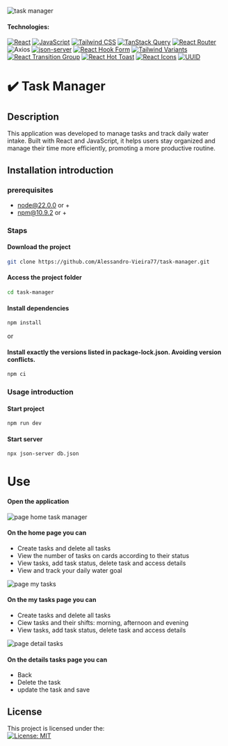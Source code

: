 ![task manager](https://i.imgur.com/p1P9758.png)

#### Technologies:  
 [![React](https://img.shields.io/badge/React-^18.x-61DAFB?logo=react&logoColor=white)](https://reactjs.org/) [![JavaScript](https://img.shields.io/badge/JavaScript-ES6-F7DF1E?logo=javascript&logoColor=black)](https://developer.mozilla.org/en-US/docs/Web/JavaScript) [![Tailwind CSS](https://img.shields.io/badge/Tailwind%20CSS-^3.x-38B2AC?logo=tailwindcss&logoColor=white)](https://tailwindcss.com/)
 [![TanStack Query](https://img.shields.io/badge/TanStack%20Query-^5.x-FF4154?logo=tanstack&logoColor=white)](https://tanstack.com/query/v5)
 [![React Router](https://img.shields.io/badge/React%20Router-^6.x-CA4245?logo=react-router&logoColor=white)](https://reactrouter.com/) ![Axios](https://img.shields.io/badge/Axios-^1.x-5A29E4?logo=axios&logoColor=white) [![json-server](https://img.shields.io/badge/json--server-^1.x-000000?logo=npm&logoColor=white)](https://github.com/typicode/json-server) [![React Hook Form](https://img.shields.io/badge/React%20Hook%20Form-^7.x-EC5990?logo=reacthookform&logoColor=white)](https://react-hook-form.com/) [![Tailwind Variants](https://img.shields.io/badge/Tailwind%20Variants-^1.x-38B2AC?logo=tailwindcss&logoColor=white)](https://github.com/nextui-org/tailwind-variants) [![React Transition Group](https://img.shields.io/badge/React%20Transition%20Group-^4.x-61DAFB?logo=react&logoColor=white)](https://reactcommunity.org/react-transition-group/) [![React Hot Toast](https://img.shields.io/badge/React%20Hot%20Toast-^2.x-FF5722?logo=react&logoColor=white)](https://react-hot-toast.com/) [![React Icons](https://img.shields.io/badge/React%20Icons-^4.x-61DAFB?logo=react&logoColor=white)](https://react-icons.github.io/react-icons/) [![UUID](https://img.shields.io/badge/UUID-^9.x-000000?logo=npm&logoColor=white)](https://www.npmjs.com/package/uuid)








# ✔️ Task Manager

## Description
This application was developed to manage tasks and track daily water intake.
Built with React and JavaScript, it helps users stay organized and manage their time more efficiently, promoting a more productive routine.

## Installation introduction
### prerequisites
- node@22.0.0 or +
- npm@10.9.2 or +
### Staps
#### Download the project
```bash
git clone https://github.com/Alessandro-Vieira77/task-manager.git
```
#### Access the project folder
```bash
cd task-manager
```
#### Install dependencies
```bash
npm install 
```
or 
#### Install exactly the versions listed in package-lock.json. Avoiding version conflicts.
```bash
npm ci 
```
### Usage introduction
#### Start project
```bash
npm run dev
```
#### Start server
```bash
npx json-server db.json
```
# Use
#### Open the application
  
  ![page home task manager](https://i.imgur.com/yV0rGvH.png)
  #### On the home page you can
  - Create tasks and delete all tasks 
  - View the number of tasks on cards according to their status
  - View tasks, add task status, delete task and access details
  - View and track your daily water goal

  ![page my tasks](https://i.imgur.com/kK725yj.png)
  #### On the my tasks page you can
  - Create tasks and delete all tasks
  - Ciew tasks and their shifts: morning, afternoon and evening
  - View tasks, add task status, delete task and access details

  ![page detail tasks](https://i.imgur.com/i9UK7HK.png)
  #### On the details tasks page  you can
  - Back
  - Delete the task
  - update the task and save

## License
This project is licensed under the:  
[![License: MIT](https://img.shields.io/badge/License-MIT-yellow.svg)](LICENSE)



